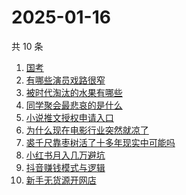 # 2025-01-16

共 10 条

<!-- BEGIN ZHIHUSEARCH -->
<!-- 最后更新时间 Thu Jan 16 2025 06:12:29 GMT+0800 (China Standard Time) -->
1. [国考](https://www.zhihu.com/search?q=国考)
1. [有哪些演员戏路很窄](https://www.zhihu.com/search?q=有哪些演员戏路很窄)
1. [被时代淘汰的水果有哪些](https://www.zhihu.com/search?q=被时代淘汰的水果有哪些)
1. [同学聚会最悲哀的是什么](https://www.zhihu.com/search?q=同学聚会最悲哀的是什么)
1. [小说推文授权申请入口](https://www.zhihu.com/search?q=小说推文授权申请入口)
1. [为什么现在电影行业突然就凉了](https://www.zhihu.com/search?q=为什么现在电影行业突然就凉了)
1. [裘千尺靠枣树活了十多年现实中可能吗](https://www.zhihu.com/search?q=裘千尺靠枣树活了十多年现实中可能吗)
1. [小红书月入几万避坑](https://www.zhihu.com/search?q=小红书月入几万避坑)
1. [抖音赚钱模式与逻辑](https://www.zhihu.com/search?q=抖音赚钱模式与逻辑)
1. [新手无货源开网店](https://www.zhihu.com/search?q=新手无货源开网店)
<!-- END ZHIHUSEARCH -->
